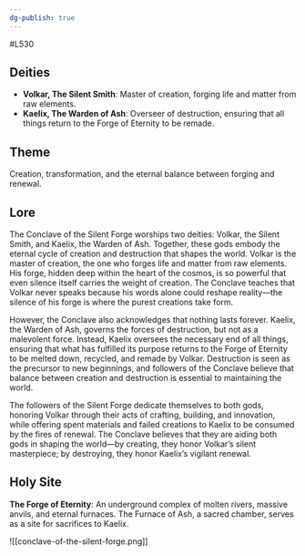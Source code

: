 ```yaml
---
dg-publish: true
---
```

#L530 
## Deities

- **Volkar, The Silent Smith**: Master of creation, forging life and matter from raw elements.
- **Kaelix, The Warden of Ash**: Overseer of destruction, ensuring that all things return to the Forge of Eternity to be remade.

## Theme

Creation, transformation, and the eternal balance between forging and renewal.

## Lore

The Conclave of the Silent Forge worships two deities: Volkar, the Silent Smith, and Kaelix, the Warden of Ash. Together, these gods embody the eternal cycle of creation and destruction that shapes the world. Volkar is the master of creation, the one who forges life and matter from raw elements. His forge, hidden deep within the heart of the cosmos, is so powerful that even silence itself carries the weight of creation. The Conclave teaches that Volkar never speaks because his words alone could reshape reality—the silence of his forge is where the purest creations take form.

However, the Conclave also acknowledges that nothing lasts forever. Kaelix, the Warden of Ash, governs the forces of destruction, but not as a malevolent force. Instead, Kaelix oversees the necessary end of all things, ensuring that what has fulfilled its purpose returns to the Forge of Eternity to be melted down, recycled, and remade by Volkar. Destruction is seen as the precursor to new beginnings, and followers of the Conclave believe that balance between creation and destruction is essential to maintaining the world.

The followers of the Silent Forge dedicate themselves to both gods, honoring Volkar through their acts of crafting, building, and innovation, while offering spent materials and failed creations to Kaelix to be consumed by the fires of renewal. The Conclave believes that they are aiding both gods in shaping the world—by creating, they honor Volkar’s silent masterpiece; by destroying, they honor Kaelix’s vigilant renewal.

## Holy Site

**The Forge of Eternity**: An underground complex of molten rivers, massive anvils, and eternal furnaces. The Furnace of Ash, a sacred chamber, serves as a site for sacrifices to Kaelix.

![[conclave-of-the-silent-forge.png]]